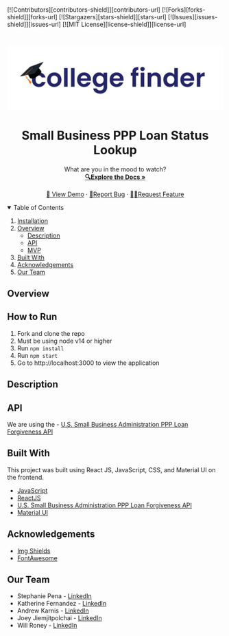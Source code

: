 ###

[![Contributors][contributors-shield]][contributors-url]
[![Forks][forks-shield]][forks-url]
[![Stargazers][stars-shield]][stars-url]
[![Issues][issues-shield]][issues-url]
[![MIT License][license-shield]][license-url]

<!-- PROJECT LOGO -->
<br />
<p align="center">
  <a href="https://github.com/stephp23/TKH-Bloomberg-Team3">
    <img src="src\images\banner.png" alt="Logo">
  </a>

  <h1 align="center">Small Business PPP Loan Status Lookup</h1>

  <p align="center">
    What are you in the mood to watch?
    <br />
    <a href="https://github.com/stephp23/TKH-Bloomberg-Team3"><strong>🔍Explore the Docs »</strong></a>
    <br />
    <br />
    <a href="">👀 View Demo</a>
    ·
    <a href="https://github.com/stephp23/TKH-Bloomberg-Team3">🐛Report Bug</a>
    ·
    <a href="https://github.com/stephp23/TKH-Bloomberg-Team3">✍🏽Request Feature</a>
  </p>
</p>

<!-- TABLE OF CONTENTS -->
<details open="open">
  <summary>Table of Contents</summary>
  <ol>
    <li>
      <a href="#installation">Installation</a>
      <li>
      <a href="#overview">Overview</a>
      <ul>
        <li><a href="#description">Description</a></li>
         <li><a href="#api">API</a></li>
         <li><a href="#mvp">MVP</a></li>
      </ul>
    </li>
    <li><a href="#built-with">Built With</a></li>
    <li><a href="#acknowledgements">Acknowledgements</a></li>
    <li><a href="#our-team">Our Team</a></li>
  </ol>
</details>

<!-- ABOUT THE PROJECT -->

## Overview

## How to Run

1. Fork and clone the repo
2. Must be using node v14 or higher
3. Run `npm install`
4. Run `npm start`
5. Go to http://localhost:3000 to view the application

## Description


 <a href="https://github.com/stephp23/TKH-Bloomberg-Team3">
    <!-- <img src="" alt="Logo"> -->
  </a>

## API

We are using the - [U.S. Small Business Administration PPP Loan Forgiveness API](https://ussbaforgiveness.github.io/API-Dictionary.html)

 <!-- which gives the following information:

- Categories include movies, series, or episodes
- Access to valid IMDb ID numbers for movies and shows
- Movie or series title to search for
- Year of release
- Short or full plot description  -->



<!-- BUILT WITH -->

## Built With

This project was built using React JS, JavaScript, CSS, and Material UI on the frontend.


- [JavaScript](https://javascript.com)
- [ReactJS](https://reactjs.org)
- [U.S. Small Business Administration PPP Loan Forgiveness API](https://ussbaforgiveness.github.io/API-Dictionary.html)
- [Material UI](https://material-ui.com/)

<!-- ACKNOWLEDGEMENTS -->

## Acknowledgements

- [Img Shields](https://shields.io)
- [FontAwesome](https://fontawesome.com/)

<!-- CONTACT -->

## Our Team

- Stephanie Pena - [LinkedIn](https://www.linkedin.com/in/stephanieapena/)
- Katherine Fernandez - [LinkedIn](https://www.linkedin.com/in/katfernandez22/)
- Andrew Karnis - [LinkedIn]()
- Joey Jiemjitpolchai - [LinkedIn](https://www.linkedin.com/in/joey-j-703686125/)
- Will Roney - [LinkedIn]()


<!-- MARKDOWN LINKS & IMAGES -->
<!-- https://www.markdownguide.org/basic-syntax/#reference-style-links -->


